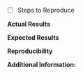 * [ ] Steps to Reproduce

**Actual Results**

**Expected Results**

**Reproducibility**

**Additional Information:**
